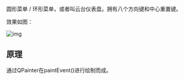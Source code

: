 圆形菜单 / 环形菜单，或者叫云台仪表盘。拥有八个方向键和中心重置键。



效果如图：

![img](https://gitee.com/listening2020/md_pic/raw/master/img-workpc/image-20220331215739417.png)

## 原理

通过QPainter在paintEvent()进行绘制而成。